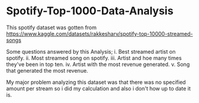 # Spotify-Top-1000-Data-Analysis
This spotify dataset was gotten from https://www.kaggle.com/datasets/rakkesharv/spotify-top-10000-streamed-songs 

Some questions answered by this Analysis;
i. Best streamed artist on spotify.
ii. Most streamed song on spotify.
iii. Artist and hoe many times they've been in top ten.
iv. Artist with the most revenue generated.
v. Song that generated the most revenue.


My major problem analyzing this dataset was that there was no specified amount per stream so i did my calculation and also i don't how up to date it is.
